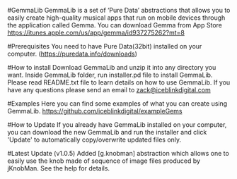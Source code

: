 #GemmaLib
GemmaLib is a set of ‘Pure Data’ abstractions that allows you to easily create high-quality musical apps that run on mobile devices through the application called Gemma. You can download Gemma from App Store https://itunes.apple.com/us/app/gemma/id937275262?mt=8

#Prerequisites
You need to have Pure Data(32bit) installed on your computer. (https://puredata.info/downloads)

#How to install
Download GemmaLib and unzip it into any directory you want.
Inside GemmaLib folder, run installer.pd file to install GemmaLib.
Please read README.txt file to learn details on how to use GemmaLib.
If you have any questions please send an email to zack@iceblinkdigital.com

#Examples
Here you can find some examples of what you can create using GemmaLib.
https://github.com/iceblinkdigital/exampleGems

#How to Update
If you already have GemmaLib installed on your computer, you can download the new GemmaLib and run the installer and click 'Update' to automatically copy/overwrite updated files only.

#Latest Update (v1.0.5)
Added [g.knobman] abstraction which allows one to easily use the knob made of sequence of image files produced by jKnobMan.
See the help for details.
